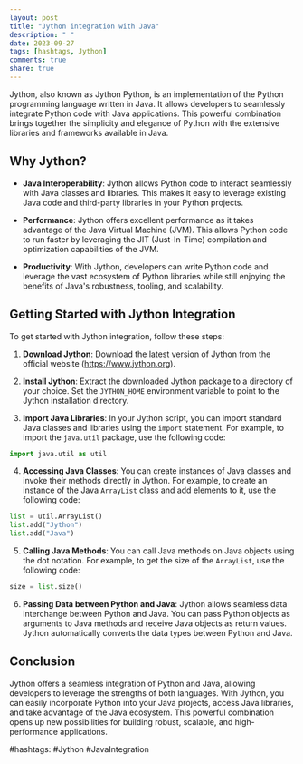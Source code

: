 ```yaml
---
layout: post
title: "Jython integration with Java"
description: " "
date: 2023-09-27
tags: [hashtags, Jython]
comments: true
share: true
---
```


Jython, also known as Jython Python, is an implementation of the Python programming language written in Java. It allows developers to seamlessly integrate Python code with Java applications. This powerful combination brings together the simplicity and elegance of Python with the extensive libraries and frameworks available in Java.

## Why Jython?

* **Java Interoperability**: Jython allows Python code to interact seamlessly with Java classes and libraries. This makes it easy to leverage existing Java code and third-party libraries in your Python projects.

* **Performance**: Jython offers excellent performance as it takes advantage of the Java Virtual Machine (JVM). This allows Python code to run faster by leveraging the JIT (Just-In-Time) compilation and optimization capabilities of the JVM.

* **Productivity**: With Jython, developers can write Python code and leverage the vast ecosystem of Python libraries while still enjoying the benefits of Java's robustness, tooling, and scalability.

## Getting Started with Jython Integration

To get started with Jython integration, follow these steps:

1. **Download Jython**: Download the latest version of Jython from the official website (https://www.jython.org).

2. **Install Jython**: Extract the downloaded Jython package to a directory of your choice. Set the `JYTHON_HOME` environment variable to point to the Jython installation directory.

3. **Import Java Libraries**: In your Jython script, you can import standard Java classes and libraries using the `import` statement. For example, to import the `java.util` package, use the following code:

```python
import java.util as util
```

4. **Accessing Java Classes**: You can create instances of Java classes and invoke their methods directly in Jython. For example, to create an instance of the Java `ArrayList` class and add elements to it, use the following code:

```python
list = util.ArrayList()
list.add("Jython")
list.add("Java")
```

5. **Calling Java Methods**: You can call Java methods on Java objects using the dot notation. For example, to get the size of the `ArrayList`, use the following code:

```python
size = list.size()
```

6. **Passing Data between Python and Java**: Jython allows seamless data interchange between Python and Java. You can pass Python objects as arguments to Java methods and receive Java objects as return values. Jython automatically converts the data types between Python and Java.

## Conclusion

Jython offers a seamless integration of Python and Java, allowing developers to leverage the strengths of both languages. With Jython, you can easily incorporate Python into your Java projects, access Java libraries, and take advantage of the Java ecosystem. This powerful combination opens up new possibilities for building robust, scalable, and high-performance applications.

#hashtags: #Jython #JavaIntegration